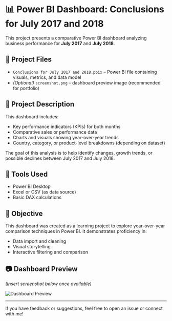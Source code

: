 # 📊 Power BI Dashboard: Conclusions for July 2017 and 2018

This project presents a comparative Power BI dashboard analyzing business performance for **July 2017** and **July 2018**.

## 📁 Project Files

- `Conclusions for July 2017 and 2018.pbix` – Power BI file containing visuals, metrics, and data model
- *(Optional)* `screenshot.png` – dashboard preview image (recommended for portfolio)

## 📌 Project Description

This dashboard includes:

- Key performance indicators (KPIs) for both months
- Comparative sales or performance data
- Charts and visuals showing year-over-year trends
- Country, category, or product-level breakdowns (depending on dataset)

The goal of this analysis is to help identify changes, growth trends, or possible declines between July 2017 and July 2018.

## 🧰 Tools Used

- Power BI Desktop
- Excel or CSV (as data source)
- Basic DAX calculations

## 🎯 Objective

This dashboard was created as a learning project to explore year-over-year comparison techniques in Power BI. It demonstrates proficiency in:

- Data import and cleaning
- Visual storytelling
- Interactive filtering and comparison

## 📷 Dashboard Preview

*(Insert screenshot below once available)*

![Dashboard Preview](screenshot.png)

---

If you have feedback or suggestions, feel free to open an issue or connect with me!
